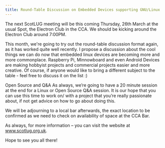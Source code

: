 ```yaml
---
title: Round-Table Discussion on Embedded Devices supporting GNU/Linux
---
```


The next ScotLUG meeting will be this coming Thursday, 26th March at the usual Spot, the Electron Club in the CCA. We should be kicking around the Electron Club around 7:00PM.

This month, we're going to try out the round-table discussion format again, as it has worked quite well recently. I propose a discussion about the cool things we can do now that embedded linux devices are becoming more and more commonplace. Raspberry Pi, Minnowboard and even Android Devices are making hobbyist projects and commercial projects easier and more creative. Of course, if anyone would like to bring a different subject to the table - feel free to discuss it on the list :)

Open Source and Q&A As always, we’re going to have a 20 minute session at the end for a Linux or Open Source Q&A session. It is our hope that you can use this time to work on/ with a project that you’re really passionate about, if not get advice on how to go about doing this.

We will be adjourning to a local bar afterwards, the exact location to be confirmed as we need to check on availability of space at the CCA Bar.

As always, for more information – you can visit the website at www.scotlug.org.uk.

Hope to see you all there!
